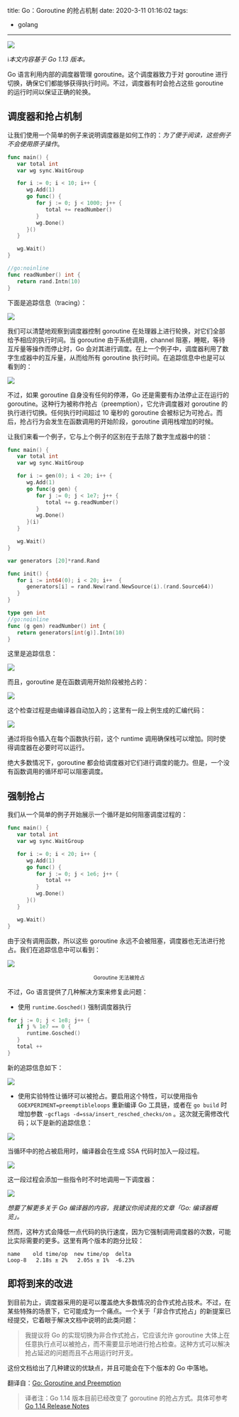 title: Go：Goroutine 的抢占机制
date: 2020-3-11 01:16:02
tags:
- golang
---

![](https://img.zvz.im/imgs/2020/03/f1eb2d0c781c6429.png)

ℹ︎*本文内容基于 Go 1.13 版本。*

Go 语言利用内部的调度器管理 goroutine。这个调度器致力于对 goroutine 进行切换，确保它们都能够获得执行时间。不过，调度器有时会抢占这些 goroutine 的运行时间以保证正确的轮换。

<!-- more -->

## 调度器和抢占机制

让我们使用一个简单的例子来说明调度器是如何工作的：*为了便于阅读，这些例子不会使用原子操作*。

```go
func main() {
   var total int
   var wg sync.WaitGroup

   for i := 0; i < 10; i++ {
      wg.Add(1)
      go func() {
         for j := 0; j < 1000; j++ {
            total += readNumber()
         }
         wg.Done()
      }()
   }

   wg.Wait()
}

//go:noinline
func readNumber() int {
   return rand.Intn(10)
}
```

下面是追踪信息（tracing）：

![](https://img.zvz.im/imgs/2020/03/c99454113005d9e4.png)

我们可以清楚地观察到调度器控制 goroutine 在处理器上进行轮换，对它们全部给予相应的执行时间。当 goroutine 由于系统调用，channel 阻塞，睡眠，等待互斥量等操作而停止时，Go 会对其进行调度。在上一个例子中，调度器利用了数字生成器中的互斥量，从而给所有 goroutine 执行时间。在追踪信息中也是可以看到的：

![](https://img.zvz.im/imgs/2020/03/2642990de8ce33d0.png)

不过，如果 goroutine 自身没有任何的停滞，Go 还是需要有办法停止正在运行的 goroutine。这种行为被称作抢占（preemption），它允许调度器对 goroutine 的执行进行切换。任何执行时间超过 10 毫秒的 goroutine 会被标记为可抢占。而后，抢占行为会发生在函数调用的开始阶段，goroutine 调用栈增加的时候。

让我们来看一个例子，它与上个例子的区别在于去除了数字生成器中的锁：

```go
func main() {
   var total int
   var wg sync.WaitGroup

   for i := gen(0); i < 20; i++ {
      wg.Add(1)
      go func(g gen) {
         for j := 0; j < 1e7; j++ {
            total += g.readNumber()
         }
         wg.Done()
      }(i)
   }

   wg.Wait()
}

var generators [20]*rand.Rand

func init() {
   for i := int64(0); i < 20; i++  {
      generators[i] = rand.New(rand.NewSource(i).(rand.Source64))
   }
}

type gen int
//go:noinline
func (g gen) readNumber() int {
   return generators[int(g)].Intn(10)
}
```

这里是追踪信息：

![](https://img.zvz.im/imgs/2020/03/99b3bfeed8081050.png)

而且，goroutine 是在函数调用开始阶段被抢占的：

![](https://img.zvz.im/imgs/2020/03/07e3cba823a8e131.png)

这个检查过程是由编译器自动加入的；这里有一段上例生成的汇编代码：

![](https://img.zvz.im/imgs/2020/03/eb10dd47a8eb65ed.png)

通过将指令插入在每个函数执行前，这个 runtime 调用确保栈可以增加。同时使得调度器在必要时可以运行。

绝大多数情况下，goroutine 都会给调度器对它们进行调度的能力。但是，一个没有函数调用的循环却可以阻塞调度。

## 强制抢占

我们从一个简单的例子开始展示一个循环是如何阻塞调度过程的：

```go
func main() {
   var total int
   var wg sync.WaitGroup

   for i := 0; i < 20; i++ {
      wg.Add(1)
      go func() {
         for j := 0; j < 1e6; j++ {
            total ++
         }
         wg.Done()
      }()
   }

   wg.Wait()
}
```

由于没有调用函数，所以这些 goroutine 永远不会被阻塞，调度器也无法进行抢占。我们在追踪信息中可以看到：

![](https://img.zvz.im/imgs/2020/03/069ad543fdbb429e.png)

<center><small>Goroutine 无法被抢占</small></center>

不过，Go 语言提供了几种解决方案来修复此问题：

* 使用 `runtime.Gosched()` 强制调度器执行

```go
for j := 0; j < 1e8; j++ {
   if j % 1e7 == 0 {
      runtime.Gosched()
   }
   total ++
}
```

新的追踪信息如下：

![](https://img.zvz.im/imgs/2020/03/5da58bc015fec606.png)

* 使用实验特性让循环可以被抢占。要启用这个特性，可以使用指令 `GOEXPERIMENT=preemptibleloops` 重新编译 Go 工具链，或者在 `go build` 时增加参数 `-gcflags -d=ssa/insert_resched_checks/on` 。这次就无需修改代码；以下是新的追踪信息：

![](https://img.zvz.im/imgs/2020/03/10c5c18af9634270.png)

当循环中的抢占被启用时，编译器会在生成 SSA 代码时加入一段过程。

![](https://img.zvz.im/imgs/2020/03/ea0c3522f02f71c9.png)

这一段过程会添加一些指令时不时地调用一下调度器：

![](https://img.zvz.im/imgs/2020/03/7e2c3bd1d9bead3c.png)

*想要了解更多关于 Go 编译器的内容，我建议你阅读我的文章「Go: 编译器概览」。*

然而，这种方式会降低一点代码的执行速度，因为它强制调用调度器的次数，可能比实际需要的更多。这里有两个版本的跑分比较：

```shell
name    old time/op  new time/op  delta
Loop-8   2.18s ± 2%   2.05s ± 1%  -6.23%
```

## 即将到来的改进

到目前为止，调度器采用的是可以覆盖绝大多数情况的合作式抢占技术。不过，在某些特殊的场景下，它可能成为一个痛点。一个关于「非合作式抢占」的新提案已经提交，它着眼于解决文档中说明的此类问题：

> 我提议将 Go 的实现切换为非合作式抢占，它应该允许 goroutine 大体上在任意执行点可以被抢占，而不需要显示地进行抢占检查。这种方式可以解决抢占延迟的问题而且不占用运行时开支。

这份文档给出了几种建议的优缺点，并且可能会在下个版本的 Go 中落地。





翻译自：[Go: Goroutine and Preemption](https://medium.com/a-journey-with-go/go-goroutine-and-preemption-d6bc2aa2f4b7)

> 译者注：Go 1.14 版本目前已经改变了 goroutine 的抢占方式。具体可参考 [Go 1.14 Release Notes](https://golang.org/doc/go1.14#runtime)

